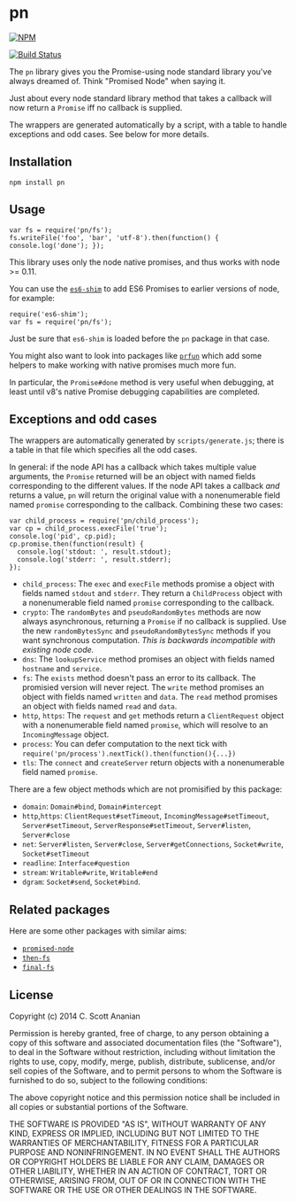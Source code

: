 # pn
[![NPM][NPM1]][NPM2]

[![Build Status][1]][2]

The `pn` library gives you the Promise-using node standard library
you've always dreamed of.  Think "Promised Node" when saying it.

Just about every node standard library method that takes a callback will now
return a `Promise` iff no callback is supplied.

The wrappers are generated automatically by a script, with a table to
handle exceptions and odd cases.  See below for more details.

## Installation
```
npm install pn
```
## Usage
```
var fs = require('pn/fs');
fs.writeFile('foo', 'bar', 'utf-8').then(function() { console.log('done'); });
```

This library uses only the node native promises, and thus works with
node >= 0.11.

You can use the [`es6-shim`](https://www.npmjs.org/package/promised-node)
to add ES6 Promises to earlier versions of node, for example:
```
require('es6-shim');
var fs = require('pn/fs');
```
Just be sure that `es6-shim` is loaded before the `pn` package in that
case.

You might also want to look into packages like
[`prfun`](https://www.npmjs.org/package/prfun)
which add some helpers to make working with native promises much more
fun.

In particular, the `Promise#done` method is very useful when
debugging, at least until v8's native Promise debugging
capabilities are completed.

## Exceptions and odd cases

The wrappers are automatically generated by `scripts/generate.js`;
there is a table in that file which specifies all the odd cases.

In general: if the node API has a callback which takes multiple
value arguments, the `Promise` returned will be an object with
named fields corresponding to the different values. If the node
API takes a callback *and* returns a value, `pn` will return
the original value with a nonenumerable field named `promise`
corresponding to the callback.  Combining these two cases:
```
var child_process = require('pn/child_process');
var cp = child_process.execFile('true');
console.log('pid', cp.pid);
cp.promise.then(function(result) {
  console.log('stdout: ', result.stdout);
  console.log('stderr: ', result.stderr);
});
```

* `child_process`: The `exec` and `execFile` methods promise a object
  with fields named `stdout` and `stderr`.  They return a `ChildProcess`
  object with a nonenumerable field named `promise` corresponding to the
  callback.
* `crypto`: The `randomBytes` and `pseudoRandomBytes` methods are
  now always asynchronous, returning a `Promise` if no callback
  is supplied.  Use the new `randomBytesSync` and `pseudoRandomBytesSync`
  methods if you want synchronous computation.  *This is backwards
  incompatible with existing node code.*
* `dns`: The `lookupService` method promises an object with
  fields named `hostname` and `service`.
* `fs`: The `exists` method doesn't pass an error to its callback.
  The promisied version will never reject.  The `write` method promises
  an object with fields named `written` and `data`.  The `read` method
  promises an object with fields named `read` and `data`.
* `http`, `https`: The `request` and `get` methods return a `ClientRequest`
  object with a nonenumerable field named `promise`, which will
  resolve to an `IncomingMessage` object.
* `process`: You can defer computation to the next tick with
  `require('pn/process').nextTick().then(function(){...})`
* `tls`: The `connect` and `createServer` return objects with a
  nonenumerable field named `promise`.

There are a few object methods which are not promisified by this
package:
* `domain`: `Domain#bind`, `Domain#intercept`
* `http`,`https`: `ClientRequest#setTimeout`, `IncomingMessage#setTimeout`,
  `Server#setTimeout`, `ServerResponse#setTimeout`, `Server#listen`,
  `Server#close`
* `net`: `Server#listen`, `Server#close`, `Server#getConnections`,
  `Socket#write`, `Socket#setTimeout`
* `readline`: `Interface#question`
* `stream`: `Writable#write`, `Writable#end`
* `dgram`: `Socket#send`, `Socket#bind`.

## Related packages

Here are some other packages with similar aims:
* [`promised-node`](https://www.npmjs.org/package/promised-node)
* [`then-fs`](https://www.npmjs.org/package/then-fs)
* [`final-fs`](https://www.npmjs.org/package/final-fs)

## License

Copyright (c) 2014 C. Scott Ananian

Permission is hereby granted, free of charge, to any person obtaining a copy
of this software and associated documentation files (the "Software"), to deal
in the Software without restriction, including without limitation the rights
to use, copy, modify, merge, publish, distribute, sublicense, and/or sell
copies of the Software, and to permit persons to whom the Software is
furnished to do so, subject to the following conditions:

The above copyright notice and this permission notice shall be included in
all copies or substantial portions of the Software.

THE SOFTWARE IS PROVIDED "AS IS", WITHOUT WARRANTY OF ANY KIND, EXPRESS OR
IMPLIED, INCLUDING BUT NOT LIMITED TO THE WARRANTIES OF MERCHANTABILITY,
FITNESS FOR A PARTICULAR PURPOSE AND NONINFRINGEMENT. IN NO EVENT SHALL THE
AUTHORS OR COPYRIGHT HOLDERS BE LIABLE FOR ANY CLAIM, DAMAGES OR OTHER
LIABILITY, WHETHER IN AN ACTION OF CONTRACT, TORT OR OTHERWISE, ARISING FROM,
OUT OF OR IN CONNECTION WITH THE SOFTWARE OR THE USE OR OTHER DEALINGS IN
THE SOFTWARE.

[NPM1]: https://nodei.co/npm/pn.png
[NPM2]: https://nodei.co/npm/pn/

[1]: https://travis-ci.org/cscott/pn.svg
[2]: https://travis-ci.org/cscott/pn
